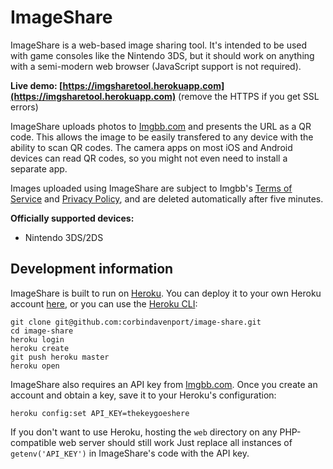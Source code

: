 # ImageShare
ImageShare is a web-based image sharing tool. It's intended to be used with game consoles like the Nintendo 3DS, but it should work on anything with a semi-modern web browser (JavaScript support is not required).

**Live demo: [https://imgsharetool.herokuapp.com](https://imgsharetool.herokuapp.com)** (remove the HTTPS if you get SSL errors)

ImageShare uploads photos to [Imgbb.com](http://imgbb.com) and presents the URL as a QR code. This allows the image to be easily transfered to any device with the ability to scan QR codes. The camera apps on most iOS and Android devices can read QR codes, so you might not even need to install a separate app.

Images uploaded using ImageShare are subject to Imgbb's [Terms of Service](https://imgbb.com/tos) and [Privacy Policy](https://imgbb.com/privacy), and are deleted automatically after five minutes.

**Officially supported devices:**
 * Nintendo 3DS/2DS

## Development information

ImageShare is built to run on [Heroku](https://heroku.com). You can deploy it to your own Heroku account [here](https://heroku.com/deploy?template=https://github.com/corbindavenport/image-share), or you can use the [Heroku CLI](https://toolbelt.heroku.com/):

```
git clone git@github.com:corbindavenport/image-share.git
cd image-share
heroku login
heroku create
git push heroku master
heroku open
```

ImageShare also requires an API key from [Imgbb.com](http://imgbb.com). Once you create an account and obtain a key, save it to your Heroku's configuration:

```
heroku config:set API_KEY=thekeygoeshere
```

If you don't want to use Heroku, hosting the `web` directory on any PHP-compatible web server should still work Just replace all instances of `getenv('API_KEY')` in ImageShare's code with the API key.